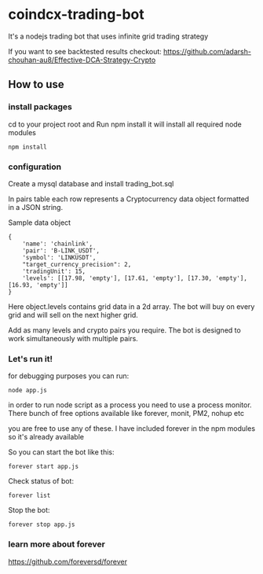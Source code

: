# coindcx-trading-bot
It's a nodejs trading bot that uses infinite grid trading strategy 

If you want to see backtested results checkout: 
https://github.com/adarsh-chouhan-au8/Effective-DCA-Strategy-Crypto

## How to use
### install packages
cd to your project root and Run npm install it will install all required node modules
```
npm install
```

### configuration
Create a mysql database and install trading_bot.sql

In pairs table each row represents a Cryptocurrency data object formatted in a JSON string.

Sample data object

```
{
    'name': 'chainlink',
    'pair': 'B-LINK_USDT',
    'symbol': 'LINKUSDT',
    "target_currency_precision": 2,
    'tradingUnit': 15,
    'levels': [[17.98, 'empty'], [17.61, 'empty'], [17.30, 'empty'], [16.93, 'empty']]
}
```
Here object.levels contains grid data in a 2d array. The bot will buy on every grid and will sell on the next higher grid.

Add as many levels and crypto pairs you require. The bot is designed to work simultaneously with multiple pairs.

### Let's run it!

for debugging purposes you can run:
```
node app.js
```
in order to run node script as a process you need to use a process monitor. There bunch of free options available like forever, monit, PM2, nohup etc

you are free to use any of these. I have included forever in the npm modules so it's already available

So you can start the bot like this:
```
forever start app.js 
```
Check status of bot:
```
forever list
```
Stop the bot:
```
forever stop app.js
```
### learn more about forever
https://github.com/foreversd/forever


